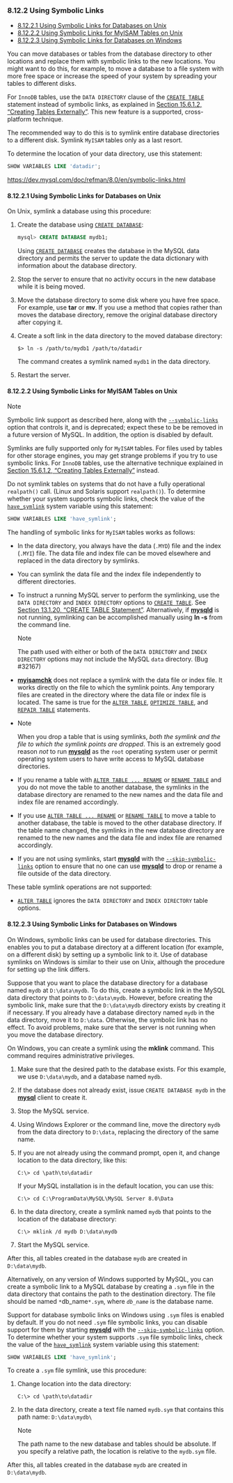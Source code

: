 ### 8.12.2 Using Symbolic Links

- [8.12.2.1 Using Symbolic Links for Databases on Unix](https://dev.mysql.com/doc/refman/8.0/en/symbolic-links-to-databases.html)
- [8.12.2.2 Using Symbolic Links for MyISAM Tables on Unix](https://dev.mysql.com/doc/refman/8.0/en/symbolic-links-to-tables.html)
- [8.12.2.3 Using Symbolic Links for Databases on Windows](https://dev.mysql.com/doc/refman/8.0/en/windows-symbolic-links.html)



You can move databases or tables from the database directory to other locations and replace them with symbolic links to the new locations. You might want to do this, for example, to move a database to a file system with more free space or increase the speed of your system by spreading your tables to different disks.

For `InnoDB` tables, use the `DATA DIRECTORY` clause of the [`CREATE TABLE`](https://dev.mysql.com/doc/refman/8.0/en/create-table.html) statement instead of symbolic links, as explained in [Section 15.6.1.2, “Creating Tables Externally”](https://dev.mysql.com/doc/refman/8.0/en/innodb-create-table-external.html). This new feature is a supported, cross-platform technique.

The recommended way to do this is to symlink entire database directories to a different disk. Symlink `MyISAM` tables only as a last resort.

To determine the location of your data directory, use this statement:

```sql
SHOW VARIABLES LIKE 'datadir';
```



https://dev.mysql.com/doc/refman/8.0/en/symbolic-links.html



#### 8.12.2.1 Using Symbolic Links for Databases on Unix



On Unix, symlink a database using this procedure:

1. Create the database using [`CREATE DATABASE`](https://dev.mysql.com/doc/refman/8.0/en/create-database.html):

   ```sql
   mysql> CREATE DATABASE mydb1;
   ```

   Using [`CREATE DATABASE`](https://dev.mysql.com/doc/refman/8.0/en/create-database.html) creates the database in the MySQL data directory and permits the server to update the data dictionary with information about the database directory.

2. Stop the server to ensure that no activity occurs in the new database while it is being moved.

3. Move the database directory to some disk where you have free space. For example, use **tar** or **mv**. If you use a method that copies rather than moves the database directory, remove the original database directory after copying it.

4. Create a soft link in the data directory to the moved database directory:

   ```terminal
   $> ln -s /path/to/mydb1 /path/to/datadir
   ```

   The command creates a symlink named `mydb1` in the data directory.

5. Restart the server.



#### 8.12.2.2 Using Symbolic Links for MyISAM Tables on Unix



Note

Symbolic link support as described here, along with the [`--symbolic-links`](https://dev.mysql.com/doc/refman/8.0/en/server-options.html#option_mysqld_symbolic-links) option that controls it, and is deprecated; expect these to be be removed in a future version of MySQL. In addition, the option is disabled by default.

Symlinks are fully supported only for `MyISAM` tables. For files used by tables for other storage engines, you may get strange problems if you try to use symbolic links. For `InnoDB` tables, use the alternative technique explained in [Section 15.6.1.2, “Creating Tables Externally”](https://dev.mysql.com/doc/refman/8.0/en/innodb-create-table-external.html) instead.

Do not symlink tables on systems that do not have a fully operational `realpath()` call. (Linux and Solaris support `realpath()`). To determine whether your system supports symbolic links, check the value of the [`have_symlink`](https://dev.mysql.com/doc/refman/8.0/en/server-system-variables.html#sysvar_have_symlink) system variable using this statement:

```sql
SHOW VARIABLES LIKE 'have_symlink';
```

The handling of symbolic links for `MyISAM` tables works as follows:

- In the data directory, you always have the data (`.MYD`) file and the index (`.MYI`) file. The data file and index file can be moved elsewhere and replaced in the data directory by symlinks.

- You can symlink the data file and the index file independently to different directories.

- To instruct a running MySQL server to perform the symlinking, use the `DATA DIRECTORY` and `INDEX DIRECTORY` options to [`CREATE TABLE`](https://dev.mysql.com/doc/refman/8.0/en/create-table.html). See [Section 13.1.20, “CREATE TABLE Statement”](https://dev.mysql.com/doc/refman/8.0/en/create-table.html). Alternatively, if [**mysqld**](https://dev.mysql.com/doc/refman/8.0/en/mysqld.html) is not running, symlinking can be accomplished manually using **ln -s** from the command line.

  Note

  The path used with either or both of the `DATA DIRECTORY` and `INDEX DIRECTORY` options may not include the MySQL `data` directory. (Bug #32167)

- [**myisamchk**](https://dev.mysql.com/doc/refman/8.0/en/myisamchk.html) does not replace a symlink with the data file or index file. It works directly on the file to which the symlink points. Any temporary files are created in the directory where the data file or index file is located. The same is true for the [`ALTER TABLE`](https://dev.mysql.com/doc/refman/8.0/en/alter-table.html), [`OPTIMIZE TABLE`](https://dev.mysql.com/doc/refman/8.0/en/optimize-table.html), and [`REPAIR TABLE`](https://dev.mysql.com/doc/refman/8.0/en/repair-table.html) statements.

- Note

  When you drop a table that is using symlinks, *both the symlink and the file to which the symlink points are dropped*. This is an extremely good reason *not* to run [**mysqld**](https://dev.mysql.com/doc/refman/8.0/en/mysqld.html) as the `root` operating system user or permit operating system users to have write access to MySQL database directories.

- If you rename a table with [`ALTER TABLE ... RENAME`](https://dev.mysql.com/doc/refman/8.0/en/alter-table.html) or [`RENAME TABLE`](https://dev.mysql.com/doc/refman/8.0/en/rename-table.html) and you do not move the table to another database, the symlinks in the database directory are renamed to the new names and the data file and index file are renamed accordingly.

- If you use [`ALTER TABLE ... RENAME`](https://dev.mysql.com/doc/refman/8.0/en/alter-table.html) or [`RENAME TABLE`](https://dev.mysql.com/doc/refman/8.0/en/rename-table.html) to move a table to another database, the table is moved to the other database directory. If the table name changed, the symlinks in the new database directory are renamed to the new names and the data file and index file are renamed accordingly.

- If you are not using symlinks, start [**mysqld**](https://dev.mysql.com/doc/refman/8.0/en/mysqld.html) with the [`--skip-symbolic-links`](https://dev.mysql.com/doc/refman/8.0/en/server-options.html#option_mysqld_symbolic-links) option to ensure that no one can use [**mysqld**](https://dev.mysql.com/doc/refman/8.0/en/mysqld.html) to drop or rename a file outside of the data directory.

These table symlink operations are not supported:

- [`ALTER TABLE`](https://dev.mysql.com/doc/refman/8.0/en/alter-table.html) ignores the `DATA DIRECTORY` and `INDEX DIRECTORY` table options.



#### 8.12.2.3 Using Symbolic Links for Databases on Windows



On Windows, symbolic links can be used for database directories. This enables you to put a database directory at a different location (for example, on a different disk) by setting up a symbolic link to it. Use of database symlinks on Windows is similar to their use on Unix, although the procedure for setting up the link differs.

Suppose that you want to place the database directory for a database named `mydb` at `D:\data\mydb`. To do this, create a symbolic link in the MySQL data directory that points to `D:\data\mydb`. However, before creating the symbolic link, make sure that the `D:\data\mydb` directory exists by creating it if necessary. If you already have a database directory named `mydb` in the data directory, move it to `D:\data`. Otherwise, the symbolic link has no effect. To avoid problems, make sure that the server is not running when you move the database directory.

On Windows, you can create a symlink using the **mklink** command. This command requires administrative privileges.

1. Make sure that the desired path to the database exists. For this example, we use `D:\data\mydb`, and a database named `mydb`.

2. If the database does not already exist, issue `CREATE DATABASE mydb` in the [**mysql**](https://dev.mysql.com/doc/refman/8.0/en/mysql.html) client to create it.

3. Stop the MySQL service.

4. Using Windows Explorer or the command line, move the directory `mydb` from the data directory to `D:\data`, replacing the directory of the same name.

5. If you are not already using the command prompt, open it, and change location to the data directory, like this:

   ```terminal
   C:\> cd \path\to\datadir
   ```

   If your MySQL installation is in the default location, you can use this:

   ```terminal
   C:\> cd C:\ProgramData\MySQL\MySQL Server 8.0\Data
   ```

6. In the data directory, create a symlink named `mydb` that points to the location of the database directory:

   ```terminal
   C:\> mklink /d mydb D:\data\mydb
   ```

7. Start the MySQL service.

After this, all tables created in the database `mydb` are created in `D:\data\mydb`.

Alternatively, on any version of Windows supported by MySQL, you can create a symbolic link to a MySQL database by creating a `.sym` file in the data directory that contains the path to the destination directory. The file should be named `*`db_name`*.sym`, where *`db_name`* is the database name.

Support for database symbolic links on Windows using `.sym` files is enabled by default. If you do not need `.sym` file symbolic links, you can disable support for them by starting [**mysqld**](https://dev.mysql.com/doc/refman/8.0/en/mysqld.html) with the [`--skip-symbolic-links`](https://dev.mysql.com/doc/refman/8.0/en/server-options.html#option_mysqld_symbolic-links) option. To determine whether your system supports `.sym` file symbolic links, check the value of the [`have_symlink`](https://dev.mysql.com/doc/refman/8.0/en/server-system-variables.html#sysvar_have_symlink) system variable using this statement:

```sql
SHOW VARIABLES LIKE 'have_symlink';
```

To create a `.sym` file symlink, use this procedure:

1. Change location into the data directory:

   ```terminal
   C:\> cd \path\to\datadir
   ```

2. In the data directory, create a text file named `mydb.sym` that contains this path name: `D:\data\mydb\`

   Note

   The path name to the new database and tables should be absolute. If you specify a relative path, the location is relative to the `mydb.sym` file.

After this, all tables created in the database `mydb` are created in `D:\data\mydb`.





